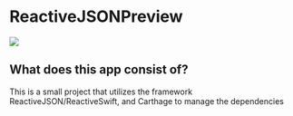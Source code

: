 # ReactiveJSONPreview
![](https://media.giphy.com/media/l378sYHve0t5ap2PC/giphy.gif)

## What does this app consist of?
This is a small project that utilizes the framework ReactiveJSON/ReactiveSwift, and Carthage to manage the dependencies
